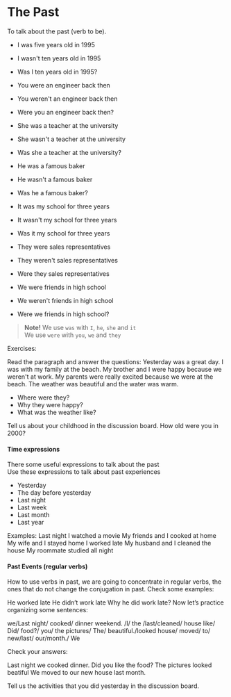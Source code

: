 # The Past
To talk about the past (verb to be).

- I was five years old in 1995
- I wasn't ten years old in 1995
- Was I ten years old in 1995?

- You were an engineer back then
- You weren't an engineer back then
- Were you  an engineer back then?

- She was a teacher at the university
- She wasn't a teacher at the university
- Was she a teacher at the university?

- He was a famous baker
- He wasn't a famous baker
- Was he a famous baker?

- It was my school for three years
- It wasn't my school for three years
- Was it my school for three years

- They were sales representatives
- They weren't sales representatives
- Were they sales representatives

- We were friends in high school
- We weren't friends in high school
- Were we friends in high school?

> **Note!** We use `was` with `I`, `he`, `she` and `it`  
We use `were` with `you`, `we` and `they`

Exercises:

Read the paragraph and answer the questions:
Yesterday was a great day. I was with my family at the beach. My brother and I were happy because we weren't at work. My parents were really excited because we were at the beach. The weather was beautiful and the water was warm.
- Where were they?
- Why they were happy?
- What was the weather like?

Tell us about your childhood in the discussion board. How old were you in 2000?

#### Time expressions
There some useful expressions to talk about the past  
Use these expressions to talk about past experiences

- Yesterday
- The day before yesterday
- Last night
- Last week
- Last month
- Last year

Examples:
Last night I watched a movie
My friends and I cooked at home
My wife and I stayed home
I worked late
My husband and I cleaned the house
My roommate studied all night

#### Past Events (regular verbs)
How to use verbs in past, we are going to concentrate in regular verbs,
the ones that do not change the conjugation in past. Check some examples:

He worked late
He didn’t work late
Why he did work late?
Now let’s practice organizing some sentences:

we/Last night/ cooked/ dinner
weekend. /I/ the /last/cleaned/ house
like/ Did/ food?/ you/ the
pictures/ The/ beautiful./looked
house/ moved/ to/ new/last/ our/month./ We

Check your answers:

Last night we cooked dinner.
Did you like the food?
The pictures looked beatiful
We moved to our new house last month.

Tell us the activities that you did yesterday in the discussion board.
